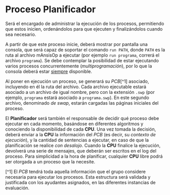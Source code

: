 # Proceso Planificador

Será el encargado de administrar la ejecución de los procesos, permitiendo que estos inicien, ordenándolos para que ejecuten y finalizándolos cuando sea necesario.

A partir de que este proceso inicie, deberá mostrar por pantalla una consola, que será capaz de soportar el comando `run PATH`, donde `PATH` es la ruta al archivo mAnsisOp a ejecutar (por ejemplo `run programa`, correrá el archivo `programa`). Se debe contemplar la posibilidad de estar ejecutando varios procesos concurrentemente (*multiprogramación*), por lo que la consola deberá estar <u>siempre</u> disponible.

Al poner en ejecución un proceso, se generará su _PCB_[^1] asociado, incluyendo en él la ruta del archivo. Cada archivo ejecutable estará asociado a un archivo de igual nombre, pero con la extensión `.swp` (por ejemplo, `programa` estará asociado a `programa.swp`). En este segundo archivo, denominado _de swap_, estarán cargadas las páginas iniciales del proceso.

El **Planificador** será también el responsable de decidir qué proceso debe ejecutar en cada momento, basándose en diferentes algoritmos y conociendo la disponibilidad de cada **CPU**. Una vez tomada la decisión, deberá enviar a la **CPU** la información del *PCB* (es decir, su *contexto de ejecución*), y la cantidad de sentencias a ejecutar, en caso de que la planificación se realice *con desalojo*. Cuando la **CPU** finalice la ejecución, devolverá una serie de mensajes, que deberán ser escritos en el log del proceso. Para simplicidad a la hora de planificar, cualquier **CPU** libre podrá ser otorgada a un proceso que la necesite.

[^1] El _PCB_ tendrá toda aquella información que el grupo considere necesaria para ejecutar los procesos. Esta estructura será validada y justificada con los ayudantes asignados, en las diferentes instancias de evaluación.
